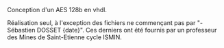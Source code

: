 Conception d'un AES 128b en vhdl.

Réalisation seul, à l'exception des fichiers ne commençant pas par "- Sébastien DOSSET {date}". Ces derniers ont été fournis par un professeur des Mines de Saint-Etienne cycle ISMIN.
